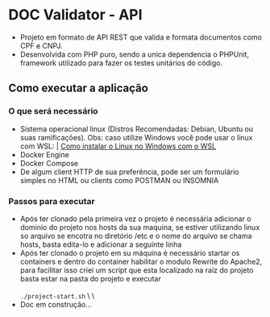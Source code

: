 # DOC Validator - API
 - Projeto em formato de API REST que valida e formata documentos como CPF e CNPJ.
 - Desenvolvida com PHP puro, sendo a unica dependencia o PHPUnit, framework utilizado para fazer os testes unitários do código.
 
## Como executar a aplicação
### O que será necessário
  - Sistema operacional linux (Distros Recomendadas: Debian, Ubuntu ou suas ramificações). Obs: caso utilize Windows você pode usar o linux com WSL: |
  <a href="https://learn.microsoft.com/pt-br/windows/wsl/install"> Como instalar o Linux no Windows com o WSL <a>  
  - Docker Engine
  - Docker Compose
  - De algum client HTTP de sua preferência, pode ser um formulário simples no HTML ou clients como POSTMAN ou INSOMNIA
  
### Passos para executar
  - Após ter clonado pela primeira vez o projeto é necessária adicionar o dominio do projeto nos hosts da sua maquina, se estiver utilizando linux so arquivo se encotra no diretório /etc e o nome do arquivo se chama hosts, basta edita-lo e adicionar a seguinte linha 
  - Após ter clonado o projeto em su máquina é necessário startar os containers e dentro do container habilitar o modulo Rewrite do Apache2, para facilitar isso criei um script que esta localizado na raiz do projeto basta estar na pasta do projeto e executar 
\
\
  `./project-start.sh` 
 \ 
 \
  - Doc em construção...
 
